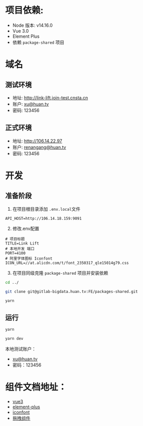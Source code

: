 

# 项目依赖:
- Node 版本: v14.16.0
- Vue 3.0
- Element Plus
- 依赖 `package-shared` 项目

# 域名
## 测试环境
- 地址: http://link-lift.join-test.cnsta.cn
- 账户: xu@huan.tv
- 密码: 123456

## 正式环境
- 地址: http://106.14.22.97
- 账户: renangang@huan.tv
- 密码: 123456

# 开发
## 准备阶段
1. 在项目根目录添加 `.env.local`文件
```env
API_HOST=http://106.14.18.159:9091
```

2. 修改.env配置
```env
# 项目标题
TITLE=Link Lift
# 本地开发 端口
PORT=4100
# 阿里字体图标 Iconfont
ICON_URL=//at.alicdn.com/t/font_2350317_qle15014g79.css
````

3. 在项目同级克隆 `package-shared` 项目并安装依赖
```bash
cd ../

git clone git@gitlab-bigdata.huan.tv:FE/packages-shared.git

yarn 
``` 

## 运行

```bash
yarn 

yarn dev
```

本地测试账户：
- xu@huan.tv
- 密码：123456

# 组件文档地址：
- [vue3](https://v3.cn.vuejs.org/)
- [element-plus](https://element-plus.org/#/zh-CN/component/installation)
- [iconfont](https://www.iconfont.cn/manage/index?spm=a313x.7781069.1998910419.12&manage_type=myprojects&projectId=2350317&keyword=&project_type=&page=)
- [拖拽组件](https://github.com/SortableJS/vue.draggable.next)
